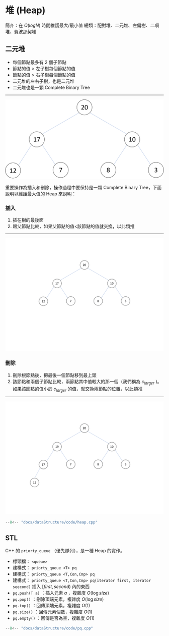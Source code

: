# 堆 (Heap)

簡介：在 $O(log N)$ 時間維護最大/最小值
總類：配對堆、二元堆、左偏樹、二項堆、費波那契堆

## 二元堆

- 每個節點最多有 2 個子節點
- 節點的值 > 左子樹每個節點的值
- 節點的值 > 右子樹每個節點的值
- 二元堆的左右子樹，也是二元堆
- 二元堆也是一顆 Complete Binary Tree

* * *

![](images/heap.png)

重要操作為插入和刪除，操作過程中要保持是一顆 Complete Binary Tree，下面說明以維護最大值的 Heap 來說明：

### 插入

1. 插在樹的最後面
2. 跟父節點比較，如果父節點的值&lt;該節點的值就交換，以此類推

* * *

![](images/heap_insertion.gif)

### 刪除

1. 刪除根節點後，把最後一個節點移到最上頭
2. 該節點和兩個子節點比較，兩節點其中值較大的那一個（我們稱為 $c_{larger}$ )。如果該節點的值小於 $c_{larger}$ 的值，就交換兩節點的位置，以此類推

* * *

![](images/heap_deletion.gif)

```cpp
--8<-- "docs/dataStructure/code/heap.cpp"
```

## STL

C++ 的 `priorty_queue` （優先隊列），是一種 Heap 的實作。

- 標頭檔： `<queue>` 
- 建構式： `priorty_queue <T> pq` 
- 建構式： `priorty_queue <T,Con,Cmp> pq` 
- 建構式： `priorty_queue <T,Con,Cmp> pq(iterator first, iterator seecond)` 插入 $[first,second)$ 內的東西
-  `pq.push(T a)` ：插入元素 $a$ ，複雜度 $O(\log size)$ 
-  `pq.pop()` ：刪除頂端元素，複雜度 $O(\log size)$ 
-  `pq.top()` ：回傳頂端元素，複雜度 $O(1)$ 
-  `pq.size()` ：回傳元素個數，複雜度 $O(1)$ 
-  `pq.empty()` ：回傳是否為空，複雜度 $O(1)$ 

```cpp
--8<-- "docs/dataStructure/code/pq.cpp"
```
